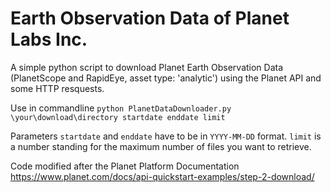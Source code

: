 # Earth Observation Data of Planet Labs Inc. 

A simple python script to download Planet Earth Observation Data (PlanetScope and RapidEye, asset type: 'analytic') using the Planet API and some HTTP resquests.

Use in commandline
`python PlanetDataDownloader.py \your\download\directory startdate enddate limit`

Parameters `startdate` and `enddate` have to be in `YYYY-MM-DD` format. 
`limit` is a number standing for the maximum number of files you want to retrieve.

Code modified after the Planet Platform Documentation https://www.planet.com/docs/api-quickstart-examples/step-2-download/
